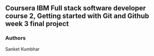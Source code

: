 ## Coursera IBM Full stack software developer course 2, Getting started with Git and Github week 3 final project

### Authors
Sanket Kumbhar
